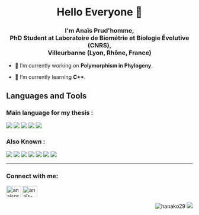 <h1 align="center">Hello Everyone 🌸</h1>
<h3 align="center">I'm Anaïs Prud'homme, <br> PhD Student at Laboratoire de Biométrie et Biologie Évolutive (CNRS),<br> Villeurbanne (Lyon, Rhône, France)</h3>



- 🔭 I’m currently working on **Polymorphism in Phylogeny**.

- 🌱 I’m currently learning **C++**.



<h2 align="left">Languages and Tools</h2>
<h3> Main language for my thesis :</h2>

<p> 
  <img src="https://img.shields.io/badge/C++-✦✦✦-violet?logo=C++&style=for-the-badge&color=caa6f7&logoColor=white&logoWidth=10"> 
  <img src="https://img.shields.io/badge/Bash-✦✦✧-violet?logo=GNU Bash&style=for-the-badge&color=caa6f7&logoColor=white&logoWidth=10"> 
  <img src="https://img.shields.io/badge/Git-✦✦✧-violet?logo=Git&style=for-the-badge&color=caa6f7&logoColor=white&logoWidth=10"> 
  <img src="https://img.shields.io/badge/Python-✦✦✧-violet?logo=Python&style=for-the-badge&color=caa6f7&logoColor=white&logoWidth=10"> 
  <img src="https://img.shields.io/badge/LATEX-✦✦✦-violet?style=for-the-badge&color=caa6f7&logoWidth=10"> 
</p>

<h3> Also Known :</h3>

<p>
  <img src="https://img.shields.io/badge/Snakemake--violet?logo=C++&style=flat-square&color=caa6f7&logoColor=white&logoWidth=10"> 
  <img src="https://img.shields.io/badge/R--violet?logo=R&style=flat-square&color=caa6f7&logoColor=white&logoWidth=10"> 
  <img src="https://img.shields.io/badge/Java--violet?logo=Java&style=flat-square&color=caa6f7&logoColor=white&logoWidth=10"> 
  <img src="https://img.shields.io/badge/HTML--violet?logo=HTML5&style=flat-square&color=caa6f7&logoColor=white&logoWidth=10"> 
  <img src="https://img.shields.io/badge/CSS--violet?logo=CSS3&style=flat-square&color=caa6f7&logoColor=white&logoWidth=10"> 
  <img src="https://img.shields.io/badge/PHP--violet?logo=PHP&style=flat-square&color=caa6f7&logoColor=white&logoWidth=10"> 
  <img src="https://img.shields.io/badge/Markdown--violet?logo=Markdown&style=flat-square&color=caa6f7&logoColor=white&logoWidth=10">
</p>
  
 ---
<h3 align="left">Connect with me:</h3>
<p align="left">
<a href="https://twitter.com/anaisprudhommem" target="blank"><img align="center" src="https://raw.githubusercontent.com/rahuldkjain/github-profile-readme-generator/master/src/images/icons/Social/twitter.svg" alt="anaisprudhommem" height="30" width="40" /></a>
<a href="https://linkedin.com/in/anaïs-prud-homme" target="blank"><img align="center" src="https://raw.githubusercontent.com/rahuldkjain/github-profile-readme-generator/master/src/images/icons/Social/linked-in-alt.svg" alt="anaïs-prud-homme" height="30" width="40" /></a>
</p>
  

  
<p align="right"> <img src="https://komarev.com/ghpvc/?username=hanako29&label=Profile%20views&color=32a4a8&style=flat-square" alt="hanako29" /> 
<img src="https://img.shields.io/github/last-commit/NaisPrudhomme/NaisPrudhomme?style=flat-square&color=b6ed6d" /> </p>
